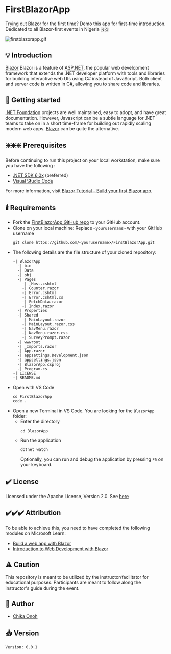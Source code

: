 # FirstBlazorApp
Trying out Blazor for the first time? Demo this app for first-time introduction. Dedicated to all Blazor-first events in Nigeria 🇳🇬

![firstblazorapp.gif](https://res.cloudinary.com/davidconoh/image/upload/v1663602485/firstblazorapp.gif)

## 💡 Introduction
<a href="https://dotnet.microsoft.com/en-us/apps/aspnet/web-apps/blazor" target="_blank">Blazor</a> Blazor is a feature of <a href="https://dotnet.microsoft.com/en-us/apps/aspnet" target="_blank">ASP.NET</a>, the popular web development framework that extends the .NET developer platform with tools and libraries for building interactive web UIs using C# instead of JavaScript. Both client and server code is written in C#, allowing you to share code and libraries.

## 📑 Getting started
<a href="https://dotnetfoundation.org/" target="_blank">.NET Foundation</a> projects are well maintained, easy to adopt, and have great documentation. However, Javascript can be a subtle language for .NET teams to take on in a short time-frame for building out rapidly scaling modern web apps. <a href="https://dotnet.microsoft.com/en-us/apps/aspnet/web-apps/blazor" target="_blank">Blazor</a> can be quite the alternative.

## ❇️❇️❇️ Prerequisites
Before continuing to run this project on your local workstation, make sure you have the following :
- <a href="https://dotnet.microsoft.com/en-us/download" target="_blank">.NET SDK 6.0x</a> (preferred)
- <a href="https://code.visualstudio.com" target="_blank">Visual Studio Code</a>

For more information, visit <a href="https://dotnet.microsoft.com/en-us/learn/aspnet/blazor-tutorial/intro" target="_blank">Blazor Tutorial - Build your first Blazor app</a>.

## 🕯️ Requirements
- Fork the <a href="https://github.com/davidconoh/FirstBlazorApp" target="_blank">FirstBlazorApp GitHub repo</a> to your GitHub account.
- Clone on your local machine: Replace `<yourusername>` with your GitHub username
  ```
  git clone https://github.com/<yourusername>/FirstBlazorApp.git
  ```
- The following details are the file structure of your cloned repository:
  ```
  -| BlazorApp
    -| bin
    -| Data
    -| obj
    -| Pages
      -| _Host.cshtml
      -| Counter.razor
      -| Error.cshtml
      -| Error.cshtml.cs
      -| FetchData.razor
      -| Index.razor
    -| Properties
    -| Shared
      -| MainLayout.razor
      -| MainLayout.razor.css
      -| NavMenu.razor
      -| NavMenu.razor.css
      -| SurveyPrompt.razor
    -| wwwroot
    -| _Imports.razor
    -| App.razor
    -| appsettings.Development.json
    -| appsettings.json
    -| BlazorApp.csproj
    -| Program.cs
  -| LICENSE
  -| README.md
  ```
- Open with VS Code
  ```
  cd FirstBlazorApp
  code .
  ```
- Open a new Terminal in VS Code. You are looking for the `BlazorApp` folder:
  - Enter the directory
    ```
    cd BlazorApp
    ```
  - Run the application
    ```
    dotnet watch
    ```
    Optionally, you can run and debug the application by pressing `F5` on your keyboard.


## ✔️ License
Licensed under the Apache License, Version 2.0. See <a href="https://github.com/davidconoh/FirstBlazorApp/blob/main/LICENSE" target="_blank">here</a>

## ✔️✔️✔️ Attribution
To be able to achieve this, you need to have completed the following modules on Microsoft Learn:
- <a href="https://learn.microsoft.com/en-us/training/modules/blazor-introduction/" target="_blank">Build a web app with Blazor</a>
- <a href="https://learn.microsoft.com/en-us/training/modules/build-blazor-webassembly-visual-studio-code/" target="_blank">Introduction to Web Development with Blazor</a>

## ⚠️ Caution
This repository is meant to be utilized by the instructor/facilitator for educational purposes. Participants are meant to follow along the instructor's guide during the event.

## 📖 Author
- <a href="https://github.com/davidconoh" target="_blank">Chika Onoh</a>

## 📥 Version
```
Version: 0.0.1
```
